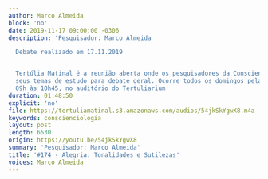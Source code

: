 ```yaml
---
author: Marco Almeida
block: 'no'
date: 2019-11-17 09:00:00 -0306
description: 'Pesquisador: Marco Almeida

  Debate realizado em 17.11.2019


  Tertúlia Matinal é a reunião aberta onde os pesquisadores da Conscienciologia apresentam
  seus temas de estudo para debate geral. Ocorre todos os domingos pela manhã, das
  09h às 10h45, no auditório do Tertuliarium'
duration: 01:48:50
explicit: 'no'
file: https://tertuliamatinal.s3.amazonaws.com/audios/54jkSkYgwX8.m4a
keywords: conscienciologia
layout: post
length: 6530
origin: https://youtu.be/54jkSkYgwX8
summary: 'Pesquisador: Marco Almeida'
title: '#174 - Alegria: Tonalidades e Sutilezas'
voices: Marco Almeida
---
```

